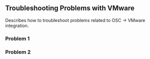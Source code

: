 ## Troubleshooting Problems with VMware

Describes how to troubleshoot problems related to OSC -> VMware integration.

### Problem 1

### Problem 2

